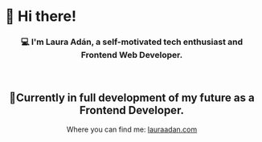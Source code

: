 # 👋 Hi there!

<h3 align="center">
💻  I'm Laura Adán, a self-motivated tech enthusiast and Frontend Web Developer.
</h3>

<br/>
<h2 align="center">
🌱Currently in full development of my future as a Frontend Developer.
</h2>

<p align="center">
Where you can find me: <a href="https://lauraadan.com">lauraadan.com</a>
</p>


